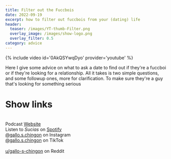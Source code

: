 ```yaml
---
title: Filter out the Fuccbois
date: 2022-09-19
excerpt: how to filter out fuccbois from your (dating) life
header:
  teaser: /images/YT-thumb-Filter.png
  overlay_image: /images/show-logo.png
  overlay_filter: 0.5
category: advice
---
```


{% include video id='0AkQSYwqDyo' provider='youtube' %}

Here I give some advice on what to ask a date to find out if they're a fuccboi or if they're looking for a relationship. All it takes is two simple questions, and some followup ones, more for clarification. To make sure they're a guy that's looking for something serious

# Show links

<br> Podcast [Website](https://sucias.xyz)  <a href='https://sucias.xyz'><i class='fas fa-link'></i></a>
<br> Listen to *Sucias* on [Spotify](https://open.spotify.com/show/3XjoipCU3QzeIaQAAQpBdW)  <a href='https://open.spotify.com/show/3XjoipCU3QzeIaQAAQpBdW'><i class='fab fa-spotify'></i></a>
<br> [@gallo.s.chingon](https://instagram.com/gallo.s.chingon) on Instagram  <a href='https://www.instagram.com/gallo.s.chingon'><i class='fa-brands fa-instagram-square'></i></a>
<br> [@gallo.s.chingon](https://www.tiktok.com/@gallo.s.chingon) on TikTok <a href='https://www.tiktok.com/@gallo.s.chingon'><i class='fa-brands fa-tiktok'></i><br>
<br> [u/gallo-s-chingon](https://reddit.com/u/gallo-s-chingon/submitted) on Reddit <a href='https://reddit.com/u/gallo-s-chingon/submitted'><i class='fab fa-reddit'></i></a>
